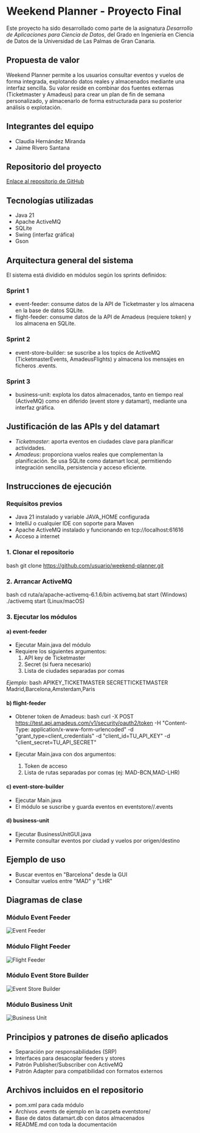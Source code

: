 # Weekend Planner - Proyecto Final
Este proyecto ha sido desarrollado como parte de la asignatura *Desarrollo de Aplicaciones para Ciencia de Datos*, del Grado en Ingeniería en Ciencia de Datos de la Universidad de Las Palmas de Gran Canaria.

## Propuesta de valor
Weekend Planner permite a los usuarios consultar eventos y vuelos de forma integrada, explotando datos reales y almacenados mediante una interfaz sencilla. Su valor reside en combinar dos fuentes externas (Ticketmaster y Amadeus) para crear un plan de fin de semana personalizado, y almacenarlo de forma estructurada para su posterior análisis o explotación.

## Integrantes del equipo
- Claudia Hernández Miranda
- Jaime Rivero Santana

## Repositorio del proyecto
[Enlace al repositorio de GitHub](https://github.com/DACD-Claudia-Jaime/weekendplan.git)

## Tecnologías utilizadas
- Java 21
- Apache ActiveMQ
- SQLite
- Swing (interfaz gráfica)
- Gson

## Arquitectura general del sistema
El sistema está dividido en módulos según los sprints definidos:

### Sprint 1
- event-feeder: consume datos de la API de Ticketmaster y los almacena en la base de datos SQLite.
- flight-feeder: consume datos de la API de Amadeus (requiere token) y los almacena en SQLite.

### Sprint 2
- event-store-builder: se suscribe a los topics de ActiveMQ (TicketmasterEvents, AmadeusFlights) y almacena los mensajes en ficheros .events.

### Sprint 3
- business-unit: explota los datos almacenados, tanto en tiempo real (ActiveMQ) como en diferido (event store y datamart), mediante una interfaz gráfica.

## Justificación de las APIs y del datamart
- *Ticketmaster*: aporta eventos en ciudades clave para planificar actividades.
- *Amadeus*: proporciona vuelos reales que complementan la planificación.
Se usa SQLite como datamart local, permitiendo integración sencilla, persistencia y acceso eficiente.

## Instrucciones de ejecución

### Requisitos previos
- Java 21 instalado y variable JAVA_HOME configurada
- IntelliJ o cualquier IDE con soporte para Maven
- Apache ActiveMQ instalado y funcionando en tcp://localhost:61616
- Acceso a internet

### 1. Clonar el repositorio
bash
git clone https://github.com/usuario/weekend-planner.git


### 2. Arrancar ActiveMQ
bash
cd ruta/a/apache-activemq-6.1.6/bin
activemq.bat start  (Windows)
./activemq start     (Linux/macOS)


### 3. Ejecutar los módulos

#### a) event-feeder
- Ejecutar Main.java del módulo
- Requiere los siguientes argumentos:
  1. API key de Ticketmaster
  2. Secret (si fuera necesario)
  3. Lista de ciudades separadas por comas

*Ejemplo*:
bash
APIKEY_TICKETMASTER SECRETTICKETMASTER Madrid,Barcelona,Amsterdam,Paris


#### b) flight-feeder
- Obtener token de Amadeus:
bash
curl -X POST https://test.api.amadeus.com/v1/security/oauth2/token   -H "Content-Type: application/x-www-form-urlencoded"   -d "grant_type=client_credentials"   -d "client_id=TU_API_KEY"   -d "client_secret=TU_API_SECRET"

- Ejecutar Main.java con dos argumentos:
  1. Token de acceso
  2. Lista de rutas separadas por comas (ej: MAD-BCN,MAD-LHR)

#### c) event-store-builder
- Ejecutar Main.java
- El módulo se suscribe y guarda eventos en eventstore/<topic>/<fecha>.events

#### d) business-unit
- Ejecutar BusinessUnitGUI.java
- Permite consultar eventos por ciudad y vuelos por origen/destino

## Ejemplo de uso
- Buscar eventos en "Barcelona" desde la GUI
- Consultar vuelos entre "MAD" y "LHR"

## Diagramas de clase

### Módulo Event Feeder
![Event Feeder](https://github.com/DACD-Claudia-Jaime/weekendplan/blob/main/diagrams/event-feeder.png?raw=true)

### Módulo Flight Feeder
![Flight Feeder](https://github.com/DACD-Claudia-Jaime/weekendplan/blob/main/diagrams/flight-feeder.png?raw=true)

### Módulo Event Store Builder
![Event Store Builder](https://github.com/DACD-Claudia-Jaime/weekendplan/blob/main/diagrams/event-store-builder.png?raw=true)

### Módulo Business Unit
![Business Unit](https://github.com/DACD-Claudia-Jaime/weekendplan/blob/main/diagrams/business-unit.png?raw=true)


## Principios y patrones de diseño aplicados
- Separación por responsabilidades (SRP)
- Interfaces para desacoplar feeders y stores
- Patrón Publisher/Subscriber con ActiveMQ
- Patrón Adapter para compatibilidad con formatos externos

## Archivos incluidos en el repositorio
- pom.xml para cada módulo
- Archivos .events de ejemplo en la carpeta eventstore/
- Base de datos datamart.db con datos almacenados
- README.md con toda la documentación

